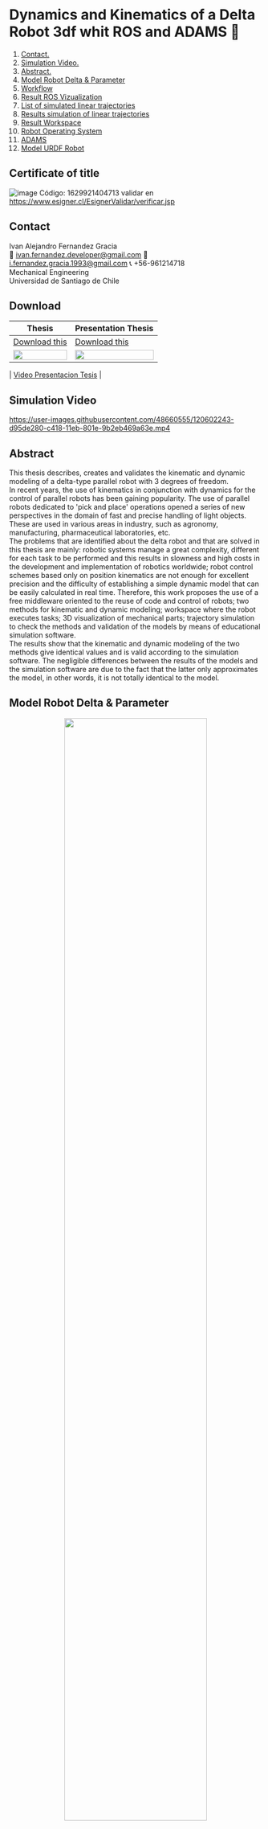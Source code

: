 # Dynamics and Kinematics of a Delta Robot 3df whit ROS and ADAMS :robot:

<!-- TABLE OF CONTENTS -->
1. [ Contact. ](#conta)
2. [ Simulation Video. ](#video)
3. [ Abstract. ](#abstra)
4. [ Model Robot Delta & Parameter](#param)
5. [ Workflow](#workf)
6. [ Result ROS Vizualization](#r-rviz)
7. [ List of simulated linear trajectories](#list)   
8. [ Results simulation of linear trajectories](#r-tray)
9. [ Result Workspace](#r-ws)
10. [ Robot Operating System](#ros)
11. [ ADAMS](#adam)  
12. [ Model URDF Robot](#urdf)

<!-- CONTACT -->
## Certificate of title 
![image](https://user-images.githubusercontent.com/48660555/169608383-69cc937d-991e-4694-9068-93bb4bd1cd4e.png)
Código: 1629921404713 validar en https://www.esigner.cl/EsignerValidar/verificar.jsp

<!-- CONTACT -->
<a name="conta"></a>
## Contact
Ivan Alejandro Fernandez Gracia  
:email: ivan.fernandez.developer@gmail.com
:email: i.fernandez.gracia.1993@gmail.com
:telephone_receiver: +56-961214718  
Mechanical Engineering  
Universidad de Santiago de Chile

<!-- Video -->
## Download
Thesis     | Presentation Thesis     |  
|------------|-------------|
| [Download this](https://drive.google.com/file/d/1C1dIYmat_XPeWaqNDiFfhNDwciYDb_Ky/view)|[Download this](https://drive.google.com/file/d/15Y9GF4CDcAfzHqggWp32iq0D9XzM5kud/view)|
 |<img align="center" src="https://github.com/IvanFernandezGracia/delta_robot_tesis/blob/main/Readme%20File/portada.png" width="100%">|<img  align="center" src="https://github.com/IvanFernandezGracia/delta_robot_tesis/blob/main/Readme%20File/pres_tesis_2.png" width="100%"> |

| [Video Presentacion Tesis](https://www.youtube.com/watch?v=Ae7WPFPZoHI) |


<!-- Video -->
<a name="video"></a>
## Simulation Video
https://user-images.githubusercontent.com/48660555/120602243-d95de280-c418-11eb-801e-9b2eb469a63e.mp4


<!-- Resumen -->
<a name="abstra"></a>
## Abstract
This thesis describes, creates and validates the kinematic and dynamic modeling of a delta-type parallel robot with 3 degrees of freedom.  
In recent years, the use of kinematics in conjunction with dynamics for the control of parallel robots has been gaining popularity. The use of parallel robots dedicated to 'pick and place' operations opened a series of new perspectives in the domain of fast and precise handling of light objects. These are used in various areas in industry, such as agronomy, manufacturing, pharmaceutical laboratories, etc.  
The problems that are identified about the delta robot and that are solved in this thesis are mainly: robotic systems manage a great complexity, different for each task to be performed and this results in slowness and high costs in the development and implementation of robotics worldwide; robot control schemes based only on position kinematics are not enough for excellent precision and the difficulty of establishing a simple dynamic model that can be easily calculated in real time. Therefore, this work proposes the use of a free middleware oriented to the reuse of code and control of robots; two methods for kinematic and dynamic modeling; workspace where the robot executes tasks; 3D visualization of mechanical parts; trajectory simulation to check the methods and validation of the models by means of educational simulation software.  
The results show that the kinematic and dynamic modeling of the two methods give identical values and is valid according to the simulation software. The negligible differences between the results of the models and the simulation software are due to the fact that the latter only approximates the model, in other words, it is not totally identical to the model.

<!-- Model Robot delta & Parameter -->
<a name="param"></a>
## Model Robot Delta & Parameter
<p align="center">
  <img align="center" width="75%"  src="https://github.com/IvanFernandezGracia/delta_robot_tesis/blob/main/Readme%20File/model_robot_delta.png?raw=true">
</p>

<!-- Dynamic Theory -->
<a name="dyna"></a>
## Dynamic Theory

Lagrangian | Virtual Work  |
|------------|-------------|
| <img src="https://github.com/IvanFernandezGracia/delta_robot_tesis/blob/main/Readme%20File/dynamic_2.png?raw=true" width="100%"> | <img src="https://github.com/IvanFernandezGracia/delta_robot_tesis/blob/main/Readme%20File/dynamic_3.png?raw=true" width="100%"> |



<!-- Wokflow -->
<a name="workf"></a>
## Wokflow
<p align="center">
  <img align="center" width="75%" src="https://github.com/IvanFernandezGracia/delta_robot_tesis/blob/main/Readme%20File/workflow_3.png">
  <img align="center" width="75%" src="https://github.com/IvanFernandezGracia/delta_robot_tesis/blob/main/Readme%20File/workflow.png">
</p>

<!-- R ros V -->
<a name="r-rviz"></a>
## Result ROS Vizualization
Links     | Joint     |
|------------|-------------|
| <img src="https://github.com/IvanFernandezGracia/delta_robot_tesis/blob/main/Readme%20File/rviz_robot_delta_2.png?raw=true" width="100%"> | <img src="https://github.com/IvanFernandezGracia/delta_robot_tesis/blob/main/Readme%20File/rviz_robot_delta_3.png?raw=true" width="100%"> |


<!-- R worksap -->
<a name="r-ws"></a>
## Result Workspace
 Workspace with restrictions angles (colors) & jacobian (green) |
|-------|
|<img src="https://github.com/IvanFernandezGracia/delta_robot_tesis/blob/main/Readme%20File/workspace_resume_1.png" width="100%">|  

 Workspace with all restrictions (red) |
|-------|
|<img src="https://github.com/IvanFernandezGracia/delta_robot_tesis/blob/main/Readme%20File/workspace_resume_2.png" width="100%">|  

<!-- list tray -->
<a name="list"></a>
## List of simulated linear trajectories
<p align="center">
  <img align="center" width="75%" src="https://github.com/IvanFernandezGracia/delta_robot_tesis/blob/main/Readme%20File/tray_1_8.png">
</p>


<!-- R simu tray -->
<a name="r-tray"></a>
## Results simulation of linear trajectories
 Linear trajectories number 7 (Low) |
|-------|
|<img src="https://github.com/IvanFernandezGracia/delta_robot_tesis/blob/main/Readme%20File/tray_low_7.png" width="100%">|  

 Linear trajectories number 3 (Speed)  |
|-------|
|<img src="https://github.com/IvanFernandezGracia/delta_robot_tesis/blob/main/Readme%20File/tray_speed_3.png" width="100%">|  

<!-- ROS -->
<a name="ros"></a>
## Robot Operating System
<p align="center">
  <img align="center" width="75%"  src="https://github.com/IvanFernandezGracia/delta_robot_tesis/blob/main/Readme%20File/catkin_make.png">
</p>

<!-- ADAMS -->
<a name="adam"></a>
## ADAMS
View Adams    | View Adams      |
|------------|-------------|
<img src="https://github.com/IvanFernandezGracia/delta_robot_tesis/blob/main/Readme%20File/adams_joint.png" width="100%">     | <img src="https://github.com/IvanFernandezGracia/delta_robot_tesis/blob/main/Readme%20File/adams_view_isometric.png" width="100%">       |
<img src="https://github.com/IvanFernandezGracia/delta_robot_tesis/blob/main/Readme%20File/adams_view_front.png" width="100%">     | <img src="https://github.com/IvanFernandezGracia/delta_robot_tesis/blob/main/Readme%20File/adams_view_Up.png" width="100%">       |

<!-- URDF -->
<a name="urdf"></a>
## Model URDF Robot Delta
<p align="center">
  <img align="center" width="75%"  src="https://github.com/IvanFernandezGracia/delta_robot_tesis/blob/main/Readme%20File/rviz_robot_delta_5.png">
</p>

